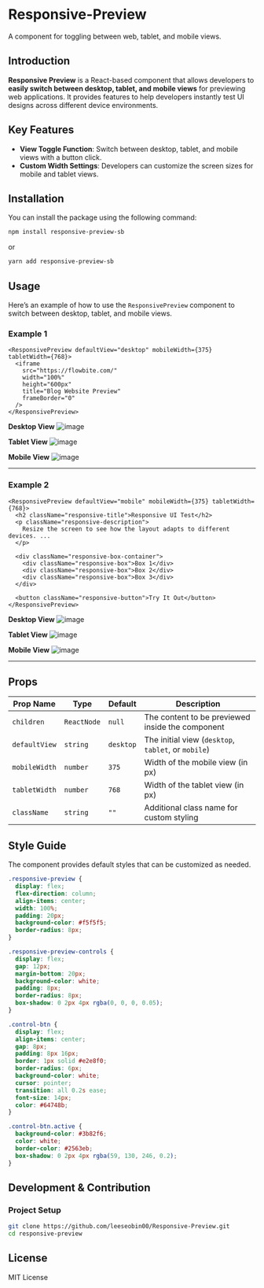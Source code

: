 # Responsive-Preview

A component for toggling between web, tablet, and mobile views.

## Introduction

**Responsive Preview** is a React-based component that allows developers to **easily switch between desktop, tablet, and mobile views** for previewing web applications. It provides features to help developers instantly test UI designs across different device environments.

## Key Features

- **View Toggle Function**: Switch between desktop, tablet, and mobile views with a button click.
- **Custom Width Settings**: Developers can customize the screen sizes for mobile and tablet views.

## Installation

You can install the package using the following command:

```sh
npm install responsive-preview-sb
```

or

```sh
yarn add responsive-preview-sb
```

## Usage

Here’s an example of how to use the `ResponsivePreview` component to switch between desktop, tablet, and mobile views.

### Example 1

```tsx
<ResponsivePreview defaultView="desktop" mobileWidth={375} tabletWidth={768}>
  <iframe
    src="https://flowbite.com/"
    width="100%"
    height="600px"
    title="Blog Website Preview"
    frameBorder="0"
  />
</ResponsivePreview>
```

**Desktop View**
![image](https://github.com/user-attachments/assets/bc1b34df-e08c-416f-85b4-16532847afa5)

**Tablet View**
![image](https://github.com/user-attachments/assets/21da809b-1337-4e3b-94c0-39f44275df1a)

**Mobile View**
![image](https://github.com/user-attachments/assets/5810bba6-7d42-4a3e-990b-523b53067431)

---

### Example 2

```tsx
<ResponsivePreview defaultView="mobile" mobileWidth={375} tabletWidth={768}>
  <h2 className="responsive-title">Responsive UI Test</h2>
  <p className="responsive-description">
    Resize the screen to see how the layout adapts to different devices. ...
  </p>

  <div className="responsive-box-container">
    <div className="responsive-box">Box 1</div>
    <div className="responsive-box">Box 2</div>
    <div className="responsive-box">Box 3</div>
  </div>

  <button className="responsive-button">Try It Out</button>
</ResponsivePreview>
```

**Desktop View**
![image](https://github.com/user-attachments/assets/6567489b-3609-43e3-b891-bd39ab1f8448)

**Tablet View**
![image](https://github.com/user-attachments/assets/b5b9f12e-3bbd-471c-8a06-18027e88d859)

**Mobile View**
![image](https://github.com/user-attachments/assets/5a4e8126-1521-4701-bb59-c9415d6e8cf5)

---

## Props

| Prop Name     | Type        | Default   | Description                                         |
| ------------- | ----------- | --------- | --------------------------------------------------- |
| `children`    | `ReactNode` | `null`    | The content to be previewed inside the component    |
| `defaultView` | `string`    | `desktop` | The initial view (`desktop`, `tablet`, or `mobile`) |
| `mobileWidth` | `number`    | `375`     | Width of the mobile view (in px)                    |
| `tabletWidth` | `number`    | `768`     | Width of the tablet view (in px)                    |
| `className`   | `string`    | `""`      | Additional class name for custom styling            |

## Style Guide

The component provides default styles that can be customized as needed.

```css
.responsive-preview {
  display: flex;
  flex-direction: column;
  align-items: center;
  width: 100%;
  padding: 20px;
  background-color: #f5f5f5;
  border-radius: 8px;
}

.responsive-preview-controls {
  display: flex;
  gap: 12px;
  margin-bottom: 20px;
  background-color: white;
  padding: 8px;
  border-radius: 8px;
  box-shadow: 0 2px 4px rgba(0, 0, 0, 0.05);
}

.control-btn {
  display: flex;
  align-items: center;
  gap: 8px;
  padding: 8px 16px;
  border: 1px solid #e2e8f0;
  border-radius: 6px;
  background-color: white;
  cursor: pointer;
  transition: all 0.2s ease;
  font-size: 14px;
  color: #64748b;
}

.control-btn.active {
  background-color: #3b82f6;
  color: white;
  border-color: #2563eb;
  box-shadow: 0 2px 4px rgba(59, 130, 246, 0.2);
}
```

## Development & Contribution

### Project Setup

```sh
git clone https://github.com/leeseobin00/Responsive-Preview.git
cd responsive-preview
```

## License

MIT License
